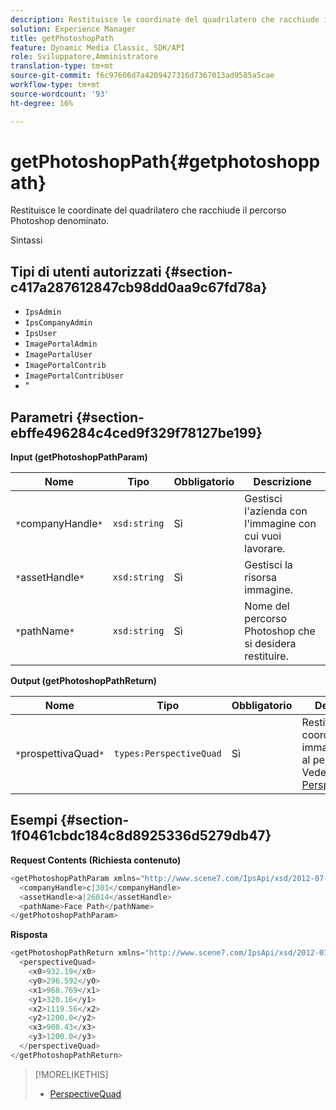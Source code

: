 ```yaml
---
description: Restituisce le coordinate del quadrilatero che racchiude il percorso Photoshop denominato.
solution: Experience Manager
title: getPhotoshopPath
feature: Dynamic Media Classic, SDK/API
role: Sviluppatore,Amministratore
translation-type: tm+mt
source-git-commit: f6c97606d7a4209427316d7367013ad9585a5cae
workflow-type: tm+mt
source-wordcount: '93'
ht-degree: 16%

---
```



# getPhotoshopPath{#getphotoshoppath}

Restituisce le coordinate del quadrilatero che racchiude il percorso Photoshop denominato.

Sintassi

## Tipi di utenti autorizzati {#section-c417a287612847cb98dd0aa9c67fd78a}

* `IpsAdmin`
* `IpsCompanyAdmin`
* `IpsUser`
* `ImagePortalAdmin`
* `ImagePortalUser`
* `ImagePortalContrib`
* `ImagePortalContribUser`
* &quot;

## Parametri {#section-ebffe496284c4ced9f329f78127be199}

**Input (getPhotoshopPathParam)**

| Nome | Tipo | Obbligatorio | Descrizione |
|---|---|---|---|
| `*`companyHandle`*` | `xsd:string` | Sì | Gestisci l&#39;azienda con l&#39;immagine con cui vuoi lavorare. |
| `*`assetHandle`*` | `xsd:string` | Sì | Gestisci la risorsa immagine. |
| `*`pathName`*` | `xsd:string` | Sì | Nome del percorso Photoshop che si desidera restituire. |

**Output (getPhotoshopPathReturn)**

| Nome | Tipo | Obbligatorio | Descrizione |
|---|---|---|---|
| `*`prospettivaQuad`*` | `types:PerspectiveQuad` | Sì | Restituisce le coordinate immagine in base al percorso. Vedere [PerspectiveQuad](../../../types/c-data-types/r-perspective-quad.md#reference-3c1f780f9c264e5b870b1ade24566204). |

## Esempi {#section-1f0461cbdc184c8d8925336d5279db47}

**Request Contents (Richiesta contenuto)**

```java
<getPhotoshopPathParam xmlns="http://www.scene7.com/IpsApi/xsd/2012-07-31">
  <companyHandle>c|301</companyHandle>
  <assetHandle>a|26014</assetHandle>
  <pathName>Face Path</pathName>
</getPhotoshopPathParam>
```

**Risposta**

```java
<getPhotoshopPathReturn xmlns="http://www.scene7.com/IpsApi/xsd/2012-07-31">
  <perspectiveQuad>
    <x0>932.19</x0>
    <y0>296.592</y0>
    <x1>968.769</x1>
    <y1>320.16</y1>
    <x2>1119.56</x2>
    <y2>1200.0</y2>
    <x3>900.43</x3>
    <y3>1200.0</y3>
  </perspectiveQuad>
</getPhotoshopPathReturn>
```

>[!MORELIKETHIS]
>
>* [PerspectiveQuad](../../../types/c-data-types/r-perspective-quad.md#reference-3c1f780f9c264e5b870b1ade24566204)

